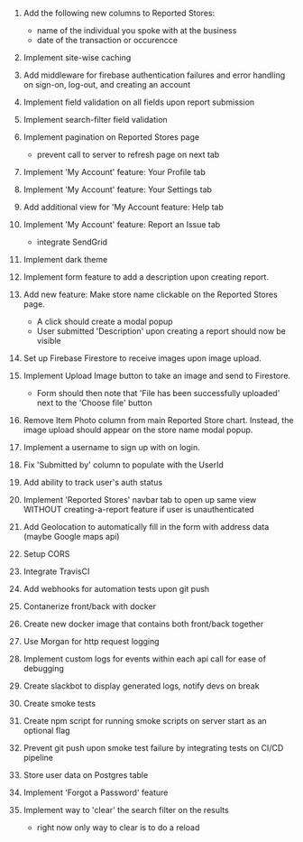 1. Add the following new columns to Reported Stores:

   - name of the individual you spoke with at the business
   - date of the transaction or occurencce

2. Implement site-wise caching

3. Add middleware for firebase authentication failures and error handling on sign-on, log-out, and creating an account

4. Implement field validation on all fields upon report submission

5. Implement search-filter field validation

6. Implement pagination on Reported Stores page

   - prevent call to server to refresh page on next tab

7. Implement 'My Account' feature: Your Profile tab

8. Implement 'My Account' feature: Your Settings tab

9. Add additional view for 'My Account feature: Help tab

10. Implement 'My Account' feature: Report an Issue tab

    - integrate SendGrid

11. Implement dark theme

12. Implement form feature to add a description upon creating report.

13. Add new feature: Make store name clickable on the Reported Stores page.

    - A click should create a modal popup
    - User submitted 'Description' upon creating a report should now be visible

14. Set up Firebase Firestore to receive images upon image upload.

15. Implement Upload Image button to take an image and send to Firestore.

    - Form should then note that 'File has been successfully uploaded' next to the 'Choose file' button

16. Remove Item Photo column from main Reported Store chart. Instead, the image upload should appear on the
    store name modal popup.

17. Implement a username to sign up with on login.

18. Fix 'Submitted by' column to populate with the UserId

19. Add ability to track user's auth status

20. Implement 'Reported Stores' navbar tab to open up same view WITHOUT creating-a-report feature if user is unauthenticated

21. Add Geolocation to automatically fill in the form with address data (maybe Google maps api)

22. Setup CORS

23. Integrate TravisCI

24. Add webhooks for automation tests upon git push

25. Contanerize front/back with docker

26. Create new docker image that contains both front/back together

27. Use Morgan for http request logging

28. Implement custom logs for events within each api call for ease of debugging

29. Create slackbot to display generated logs, notify devs on break

30. Create smoke tests

31. Create npm script for running smoke scripts on server start as an optional flag

32. Prevent git push upon smoke test failure by integrating tests on CI/CD pipeline

33. Store user data on Postgres table

34. Implement 'Forgot a Password' feature

35. Implement way to 'clear' the search filter on the results
    - right now only way to clear is to do a reload
